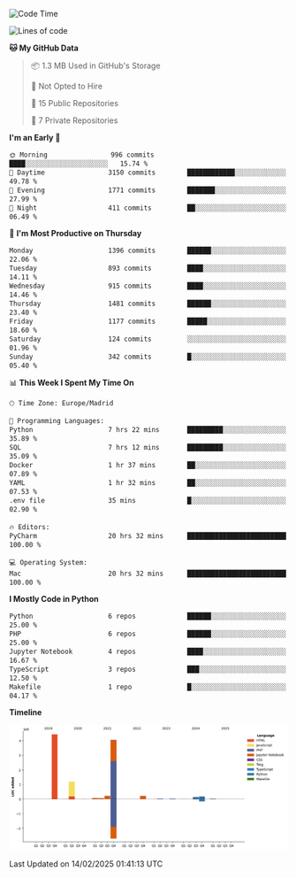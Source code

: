 <!--START_SECTION:waka-->
![Code Time](http://img.shields.io/badge/Code%20Time-655%20hrs-blue)

![Lines of code](https://img.shields.io/badge/From%20Hello%20World%20I%27ve%20Written-10.7%20million%20lines%20of%20code-blue)

**🐱 My GitHub Data** 

> 📦 1.3 MB Used in GitHub's Storage 
 > 
> 🚫 Not Opted to Hire
 > 
> 📜 15 Public Repositories 
 > 
> 🔑 7 Private Repositories 
 > 
**I'm an Early 🐤** 

```text
🌞 Morning                996 commits         ████░░░░░░░░░░░░░░░░░░░░░   15.74 % 
🌆 Daytime                3150 commits        ████████████░░░░░░░░░░░░░   49.78 % 
🌃 Evening                1771 commits        ███████░░░░░░░░░░░░░░░░░░   27.99 % 
🌙 Night                  411 commits         ██░░░░░░░░░░░░░░░░░░░░░░░   06.49 % 
```
📅 **I'm Most Productive on Thursday** 

```text
Monday                   1396 commits        ██████░░░░░░░░░░░░░░░░░░░   22.06 % 
Tuesday                  893 commits         ████░░░░░░░░░░░░░░░░░░░░░   14.11 % 
Wednesday                915 commits         ████░░░░░░░░░░░░░░░░░░░░░   14.46 % 
Thursday                 1481 commits        ██████░░░░░░░░░░░░░░░░░░░   23.40 % 
Friday                   1177 commits        █████░░░░░░░░░░░░░░░░░░░░   18.60 % 
Saturday                 124 commits         ░░░░░░░░░░░░░░░░░░░░░░░░░   01.96 % 
Sunday                   342 commits         █░░░░░░░░░░░░░░░░░░░░░░░░   05.40 % 
```


📊 **This Week I Spent My Time On** 

```text
🕑︎ Time Zone: Europe/Madrid

💬 Programming Languages: 
Python                   7 hrs 22 mins       █████████░░░░░░░░░░░░░░░░   35.89 % 
SQL                      7 hrs 12 mins       █████████░░░░░░░░░░░░░░░░   35.09 % 
Docker                   1 hr 37 mins        ██░░░░░░░░░░░░░░░░░░░░░░░   07.89 % 
YAML                     1 hr 32 mins        ██░░░░░░░░░░░░░░░░░░░░░░░   07.53 % 
.env file                35 mins             █░░░░░░░░░░░░░░░░░░░░░░░░   02.90 % 

🔥 Editors: 
PyCharm                  20 hrs 32 mins      █████████████████████████   100.00 % 

💻 Operating System: 
Mac                      20 hrs 32 mins      █████████████████████████   100.00 % 
```

**I Mostly Code in Python** 

```text
Python                   6 repos             ██████░░░░░░░░░░░░░░░░░░░   25.00 % 
PHP                      6 repos             ██████░░░░░░░░░░░░░░░░░░░   25.00 % 
Jupyter Notebook         4 repos             ████░░░░░░░░░░░░░░░░░░░░░   16.67 % 
TypeScript               3 repos             ███░░░░░░░░░░░░░░░░░░░░░░   12.50 % 
Makefile                 1 repo              █░░░░░░░░░░░░░░░░░░░░░░░░   04.17 % 
```



**Timeline**

![Lines of Code chart](https://raw.githubusercontent.com/danisoronellas/danisoronellas/main/assets/bar_graph.png)


 Last Updated on 14/02/2025 01:41:13 UTC
<!--END_SECTION:waka-->
